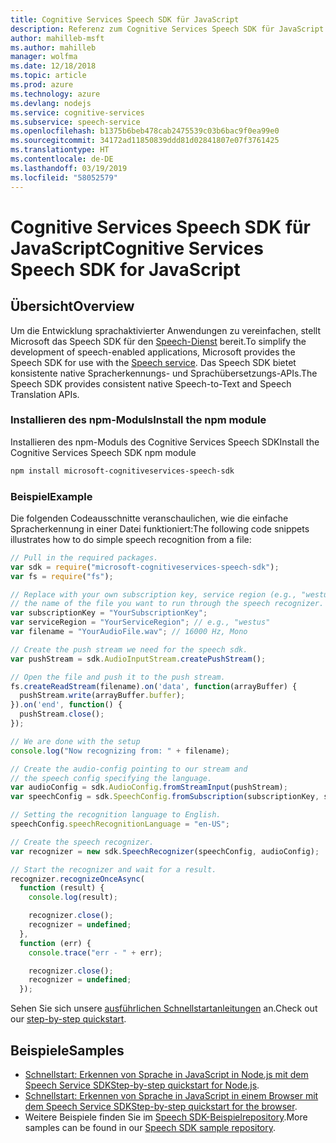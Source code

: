 ```yaml
---
title: Cognitive Services Speech SDK für JavaScript
description: Referenz zum Cognitive Services Speech SDK für JavaScript
author: mahilleb-msft
ms.author: mahilleb
manager: wolfma
ms.date: 12/18/2018
ms.topic: article
ms.prod: azure
ms.technology: azure
ms.devlang: nodejs
ms.service: cognitive-services
ms.subservice: speech-service
ms.openlocfilehash: b1375b6beb478cab2475539c03b6bac9f0ea99e0
ms.sourcegitcommit: 34172ad11850839ddd81d02841807e07f3761425
ms.translationtype: HT
ms.contentlocale: de-DE
ms.lasthandoff: 03/19/2019
ms.locfileid: "58052579"
---
```

# <a name="cognitive-services-speech-sdk-for-javascript"></a><span data-ttu-id="e4074-103">Cognitive Services Speech SDK für JavaScript</span><span class="sxs-lookup"><span data-stu-id="e4074-103">Cognitive Services Speech SDK for JavaScript</span></span>

## <a name="overview"></a><span data-ttu-id="e4074-104">Übersicht</span><span class="sxs-lookup"><span data-stu-id="e4074-104">Overview</span></span>

<span data-ttu-id="e4074-105">Um die Entwicklung sprachaktivierter Anwendungen zu vereinfachen, stellt Microsoft das Speech SDK für den [Speech-Dienst](https://aka.ms/csspeech) bereit.</span><span class="sxs-lookup"><span data-stu-id="e4074-105">To simplify the development of speech-enabled applications, Microsoft provides the Speech SDK for use with the [Speech service](https://aka.ms/csspeech).</span></span>
<span data-ttu-id="e4074-106">Das Speech SDK bietet konsistente native Spracherkennungs- und Sprachübersetzungs-APIs.</span><span class="sxs-lookup"><span data-stu-id="e4074-106">The Speech SDK provides consistent native Speech-to-Text and Speech Translation APIs.</span></span>

### <a name="install-the-npm-module"></a><span data-ttu-id="e4074-107">Installieren des npm-Moduls</span><span class="sxs-lookup"><span data-stu-id="e4074-107">Install the npm module</span></span>

<span data-ttu-id="e4074-108">Installieren des npm-Moduls des Cognitive Services Speech SDK</span><span class="sxs-lookup"><span data-stu-id="e4074-108">Install the Cognitive Services Speech SDK npm module</span></span>

```bash
npm install microsoft-cognitiveservices-speech-sdk
```

### <a name="example"></a><span data-ttu-id="e4074-109">Beispiel</span><span class="sxs-lookup"><span data-stu-id="e4074-109">Example</span></span> 

<span data-ttu-id="e4074-110">Die folgenden Codeausschnitte veranschaulichen, wie die einfache Spracherkennung in einer Datei funktioniert:</span><span class="sxs-lookup"><span data-stu-id="e4074-110">The following code snippets illustrates how to do simple speech recognition from a file:</span></span>

```javascript 
// Pull in the required packages.
var sdk = require("microsoft-cognitiveservices-speech-sdk");
var fs = require("fs");

// Replace with your own subscription key, service region (e.g., "westus"), and
// the name of the file you want to run through the speech recognizer.
var subscriptionKey = "YourSubscriptionKey";
var serviceRegion = "YourServiceRegion"; // e.g., "westus"
var filename = "YourAudioFile.wav"; // 16000 Hz, Mono

// Create the push stream we need for the speech sdk.
var pushStream = sdk.AudioInputStream.createPushStream();

// Open the file and push it to the push stream.
fs.createReadStream(filename).on('data', function(arrayBuffer) {
  pushStream.write(arrayBuffer.buffer);
}).on('end', function() {
  pushStream.close();
});

// We are done with the setup
console.log("Now recognizing from: " + filename);

// Create the audio-config pointing to our stream and
// the speech config specifying the language.
var audioConfig = sdk.AudioConfig.fromStreamInput(pushStream);
var speechConfig = sdk.SpeechConfig.fromSubscription(subscriptionKey, serviceRegion);

// Setting the recognition language to English.
speechConfig.speechRecognitionLanguage = "en-US";

// Create the speech recognizer.
var recognizer = new sdk.SpeechRecognizer(speechConfig, audioConfig);

// Start the recognizer and wait for a result.
recognizer.recognizeOnceAsync(
  function (result) {
    console.log(result);

    recognizer.close();
    recognizer = undefined;
  },
  function (err) {
    console.trace("err - " + err);

    recognizer.close();
    recognizer = undefined;
  });
``` 

<span data-ttu-id="e4074-111">Sehen Sie sich unsere [ausführlichen Schnellstartanleitungen](/azure/cognitive-services/speech-service/quickstart-js-node) an.</span><span class="sxs-lookup"><span data-stu-id="e4074-111">Check out our [step-by-step quickstart](/azure/cognitive-services/speech-service/quickstart-js-node).</span></span>

## <a name="samples"></a><span data-ttu-id="e4074-112">Beispiele</span><span class="sxs-lookup"><span data-stu-id="e4074-112">Samples</span></span>

* <span data-ttu-id="e4074-113">[Schnellstart: Erkennen von Sprache in JavaScript in Node.js mit dem Speech Service SDK](/azure/cognitive-services/speech-service/quickstart-js-node)</span><span class="sxs-lookup"><span data-stu-id="e4074-113">[Step-by-step quickstart for Node.js](/azure/cognitive-services/speech-service/quickstart-js-node).</span></span>
* <span data-ttu-id="e4074-114">[Schnellstart: Erkennen von Sprache in JavaScript in einem Browser mit dem Speech Service SDK](/azure/cognitive-services/speech-service/quickstart-js-browser)</span><span class="sxs-lookup"><span data-stu-id="e4074-114">[Step-by-step quickstart for the browser](/azure/cognitive-services/speech-service/quickstart-js-browser).</span></span>
* <span data-ttu-id="e4074-115">Weitere Beispiele finden Sie im [Speech SDK-Beispielrepository](https://aka.ms/csspeech/samples).</span><span class="sxs-lookup"><span data-stu-id="e4074-115">More samples can be found in our [Speech SDK sample repository](https://aka.ms/csspeech/samples).</span></span>
